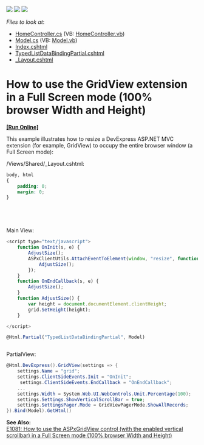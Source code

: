 <!-- default badges list -->
![](https://img.shields.io/endpoint?url=https://codecentral.devexpress.com/api/v1/VersionRange/128551978/14.1.3%2B)
[![](https://img.shields.io/badge/Open_in_DevExpress_Support_Center-FF7200?style=flat-square&logo=DevExpress&logoColor=white)](https://supportcenter.devexpress.com/ticket/details/T830635)
[![](https://img.shields.io/badge/📖_How_to_use_DevExpress_Examples-e9f6fc?style=flat-square)](https://docs.devexpress.com/GeneralInformation/403183)
<!-- default badges end -->
<!-- default file list -->
*Files to look at*:

* [HomeController.cs](./CS/CS/Controllers/HomeController.cs) (VB: [HomeController.vb](./VB/Controllers/HomeController.vb))
* [Model.cs](./CS/CS/Models/Model.cs) (VB: [Model.vb](./VB/Models/Model.vb))
* [Index.cshtml](./CS/CS/Views/Home/Index.cshtml)
* [TypedListDataBindingPartial.cshtml](./CS/CS/Views/Home/TypedListDataBindingPartial.cshtml)
* [_Layout.cshtml](./CS/CS/Views/Shared/_Layout.cshtml)
<!-- default file list end -->
# How to use the GridView extension in a Full Screen mode (100% browser Width and Height)
<!-- run online -->
**[[Run Online]](https://codecentral.devexpress.com/128551978/)**
<!-- run online end -->


<p>This example illustrates how to resize a DevExpress ASP.NET MVC extension (for example, GridView) to occupy the entire browser window (a Full Screen mode):</p><p>/Views/Shared/_Layout.cshtml:</p>

```css
body, html
{
    padding: 0;
    margin: 0;
}






```

<p>Main View: </p>

```js
<script type="text/javascript">
    function OnInit(s, e) {
        AdjustSize();
        ASPxClientUtils.AttachEventToElement(window, "resize", function (evt) {
            AdjustSize();
        });
    }
    function OnEndCallback(s, e) {
        AdjustSize();
    }
    function AdjustSize() {
        var height = document.documentElement.clientHeight;
        grid.SetHeight(height);
    }

</script>

@Html.Partial("TypedListDataBindingPartial", Model)



```

<p>PartialView: </p>

```cs
@Html.DevExpress().GridView(settings => {
    settings.Name = "grid";
    settings.ClientSideEvents.Init = "OnInit";
     settings.ClientSideEvents.EndCallback = "OnEndCallback";
    ...
    settings.Width = System.Web.UI.WebControls.Unit.Percentage(100);
    settings.Settings.ShowVerticalScrollBar = true;
    settings.SettingsPager.Mode = GridViewPagerMode.ShowAllRecords;
}).Bind(Model).GetHtml()


```

<p><strong>See Also:</strong><br />
<a href="https://www.devexpress.com/Support/Center/p/E1081">E1081: How to use the ASPxGridView control (with the enabled vertical scrollbar) in a Full Screen mode (100% browser Width and Height)</a><br /></p>

<br/>


